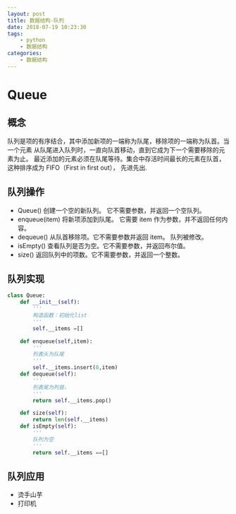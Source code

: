```yaml
---
layout: post
title: 数据结构-队列
date: 2018-07-19 10:23:30
tags: 
    - python
    - 数据结构
categories: 
    - 数据结构
---
```


# Queue

## 概念

队列是项的有序结合，其中添加新项的一端称为队尾，移除项的一端称为队首。当一个元素 从队尾进入队列时，一直向队首移动，直到它成为下一个需要移除的元素为止。
最近添加的元素必须在队尾等待。集合中存活时间最长的元素在队首，这种排序成为 FIFO（First in first out）， 先进先出.

## 队列操作

- Queue() 创建一个空的新队列。 它不需要参数，并返回一个空队列。
- enqueue(item) 将新项添加到队尾。 它需要 item 作为参数，并不返回任何内容。
- dequeue() 从队首移除项。它不需要参数并返回 item。 队列被修改。
- isEmpty() 查看队列是否为空。它不需要参数，并返回布尔值。
- size() 返回队列中的项数。它不需要参数，并返回一个整数。

## 队列实现

```python
class Queue:
    def __init__(self):
        '''
        构造函数：初始化list
        '''
        self.__items =[]

    def enqueue(self,item):
        '''
        列表头为队尾
        '''
        self.__items.insert(0,item)
    def dequeue(self):
        '''
        列表尾为列首，
        '''
        return self.__items.pop()

    def size(self):
        return len(self.__items)
    def isEmpty(self):
        '''
        队列为空
        '''
        return self.__items ==[]
```

## 队列应用

- 烫手山芋
- 打印机
